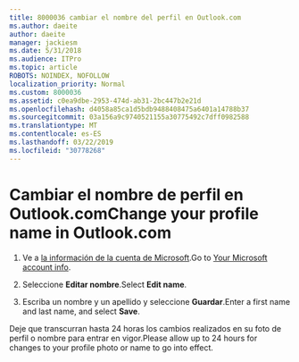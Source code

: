 ```yaml
---
title: 8000036 cambiar el nombre del perfil en Outlook.com
ms.author: daeite
author: daeite
manager: jackiesm
ms.date: 5/31/2018
ms.audience: ITPro
ms.topic: article
ROBOTS: NOINDEX, NOFOLLOW
localization_priority: Normal
ms.custom: 8000036
ms.assetid: c0ea9dbe-2953-474d-ab31-2bc447b2e21d
ms.openlocfilehash: d4058a85ca1d5bdb9488408475a6401a14788b37
ms.sourcegitcommit: 03a156a9c9740521155a30775492c7dff0982588
ms.translationtype: MT
ms.contentlocale: es-ES
ms.lasthandoff: 03/22/2019
ms.locfileid: "30778268"
---
```

# <a name="change-your-profile-name-in-outlookcom"></a><span data-ttu-id="01ebe-102">Cambiar el nombre de perfil en Outlook.com</span><span class="sxs-lookup"><span data-stu-id="01ebe-102">Change your profile name in Outlook.com</span></span>

1. <span data-ttu-id="01ebe-103">Ve a [la información de la cuenta de Microsoft](https://go.microsoft.com/fwlink/p/?linkid=860841).</span><span class="sxs-lookup"><span data-stu-id="01ebe-103">Go to [Your Microsoft account info](https://go.microsoft.com/fwlink/p/?linkid=860841).</span></span>
    
2. <span data-ttu-id="01ebe-104">Seleccione **Editar nombre**.</span><span class="sxs-lookup"><span data-stu-id="01ebe-104">Select **Edit name**.</span></span> 
    
3. <span data-ttu-id="01ebe-105">Escriba un nombre y un apellido y seleccione **Guardar**.</span><span class="sxs-lookup"><span data-stu-id="01ebe-105">Enter a first name and last name, and select **Save**.</span></span> 
    
<span data-ttu-id="01ebe-106">Deje que transcurran hasta 24 horas los cambios realizados en su foto de perfil o nombre para entrar en vigor.</span><span class="sxs-lookup"><span data-stu-id="01ebe-106">Please allow up to 24 hours for changes to your profile photo or name to go into effect.</span></span>
  

